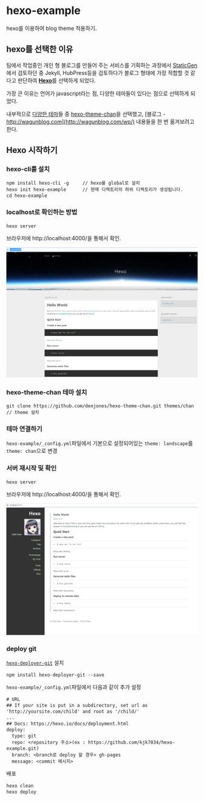 # hexo-example

hexo를 이용하여 blog theme 적용하기.

## hexo를 선택한 이유

팀에서 작업중인 개인 형 블로그를 만들어 주는 서비스를 기획하는 과정에서 [StaticGen](https://www.staticgen.com/)에서 검토하던 중 Jekyll, HubPress등을 검토하다가 블로그 형태에 가장 적합할 것 같다고 판단하여 [**Hexo**](https://www.staticgen.com/hexo)를 선택하게 되었다.

가장 큰 이유는 언어가 javascript라는 점, 다양한 테마들이 있다는 점으로 선택하게 되었다.

내부적으로 [다양한 테마](https://hexo.io/themes/)들 중 [hexo-theme-chan](https://github.com/denjones/hexo-theme-chan)을 선택했고, [블로그 - http://wagunblog.com](http://wagunblog.com/wp/) 내용들을 한 번 옮겨보려고 한다.

## Hexo 시작하기

### hexo-cli를 설치

```
npm install hexo-cli -g		// hexo를 global로 설치
hexo init hexo-example		// 현재 디렉토리의 하위 디렉토리가 생성됩니다.
cd hexo-example
```

### localhost로 확인하는 방법

```
hexo server
```

브라우저에 http://localhost:4000/을 통해서 확인.

![Hexo landscape theme](/ignoreDir/img/sample1.jpg)

### hexo-theme-chan 테마 설치

```
git clone https://github.com/denjones/hexo-theme-chan.git themes/chan	// theme 설치
```

### 테마 연결하기

`hexo-example/_config.yml`파일에서 기본으로 설정되어있는 `theme: landscape`를 `theme: chan`으로 변경

### 서버 재시작 및 확인

```
hexo server
```

브라우저에 http://localhost:4000/을 통해서 확인.

![Hexo chan theme](/ignoreDir/img/sample2.jpg)

### deploy git

[`hexo-deployer-git`](https://github.com/hexojs/hexo-deployer-git) 설치

```
npm install hexo-deployer-git --save
```

`hexo-example/_config.yml`파일에서 다음과 같이 추가 설정

```
# URL
## If your site is put in a subdirectory, set url as 'http://yoursite.com/child' and root as '/child/'
...
## Docs: https://hexo.io/docs/deployment.html
deploy:
  type: git
  repo: <repository 주소>(ex : https://github.com/kjk7034/hexo-example.git)
  branch: <branch로 deploy 할 경우> gh-pages
  message: <commit 메시지>
```

배포
```
hexo clean
hexo deploy
```